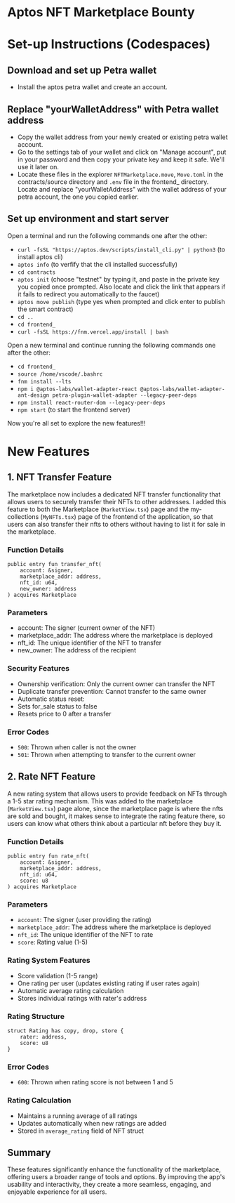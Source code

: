 # Aptos NFT Marketplace Bounty

# Set-up Instructions (Codespaces)
## Download and set up Petra wallet
* Install the aptos petra wallet and create an account.

## Replace "yourWalletAddress" with Petra wallet address
* Copy the wallet address from your newly created or existing petra wallet account.
* Go to the settings tab of your wallet and click on "Manage account", put in your password and then copy your private key and keep it safe. We'll use it later on.
* Locate these files in the explorer `NFTMarketplace.move`, `Move.toml` in the contracts/source directory and `.env` file in the frontend_ directory. Locate and replace "yourWalletAddress" with the wallet address of your petra account, the one you copied earlier.

## Set up environment and start server
Open a terminal and run the following commands one after the other:
* `curl -fsSL "https://aptos.dev/scripts/install_cli.py" | python3` (to install aptos cli)
* `aptos info` (to verfify that the cli installed successfully)
* `cd contracts`
* `aptos init` (choose "testnet" by typing it, and paste in the private key you copied once prompted. Also locate and click the link that appears if it fails to redirect you automatically to the faucet)
* `aptos move publish` (type yes when prompted and click enter to publish the smart contract)
* `cd ..` 
* `cd frontend_`
* `curl -fsSL https://fnm.vercel.app/install | bash`

Open a new terminal and continue running the following commands one after the other:
* `cd frontend_`
* `source /home/vscode/.bashrc`
* `fnm install --lts`
* `npm i @aptos-labs/wallet-adapter-react @aptos-labs/wallet-adapter-ant-design petra-plugin-wallet-adapter --legacy-peer-deps`
* `npm install react-router-dom --legacy-peer-deps`
* `npm start` (to start the frontend server)

Now you're all set to explore the new features!!!

# New Features
## 1. NFT Transfer Feature
The marketplace now includes a dedicated NFT transfer functionality that allows users to securely transfer their NFTs to other addresses. I added this feature to both the Marketplace (`MarketView.tsx`) page and the my-collections (`MyNFTs.tsx`) page of the frontend of the application, so that users can also transfer their nfts to others without having to list it for sale in the marketplace.

### Function Details
```move
public entry fun transfer_nft(
    account: &signer,
    marketplace_addr: address,
    nft_id: u64,
    new_owner: address
) acquires Marketplace
```
### Parameters
* account: The signer (current owner of the NFT)
* marketplace_addr: The address where the marketplace is deployed
* nft_id: The unique identifier of the NFT to transfer
* new_owner: The address of the recipient

### Security Features
* Ownership verification: Only the current owner can transfer the NFT
* Duplicate transfer prevention: Cannot transfer to the same owner
* Automatic status reset:
* Sets for_sale status to false
* Resets price to 0 after a transfer

### Error Codes
* `500`: Thrown when caller is not the owner
* `501`: Thrown when attempting to transfer to the current owner

  
## 2. Rate NFT Feature
A new rating system that allows users to provide feedback on NFTs through a 1-5 star rating mechanism. This was added to the marketplace (`MarketView.tsx`) page alone, since the marketplace page is where the nfts are sold and bought, it makes sense to integrate the rating feature there, so users can know what others think about a particular nft before they buy it.

### Function Details
```move
public entry fun rate_nft(
    account: &signer,
    marketplace_addr: address,
    nft_id: u64,
    score: u8
) acquires Marketplace
```

### Parameters
* `account`: The signer (user providing the rating)
* `marketplace_addr`: The address where the marketplace is deployed
* `nft_id`: The unique identifier of the NFT to rate
* `score`: Rating value (1-5)

### Rating System Features
* Score validation (1-5 range)
* One rating per user (updates existing rating if user rates again)
* Automatic average rating calculation
* Stores individual ratings with rater's address

### Rating Structure
```move
struct Rating has copy, drop, store {
    rater: address,
    score: u8
}
```

### Error Codes
* `600`: Thrown when rating score is not between 1 and 5

### Rating Calculation
* Maintains a running average of all ratings
* Updates automatically when new ratings are added
* Stored in `average_rating` field of NFT struct

## Summary
These features significantly enhance the functionality of the marketplace, offering users a broader range of tools and options. By improving the app's usability and interactivity, they create a more seamless, engaging, and enjoyable experience for all users.













